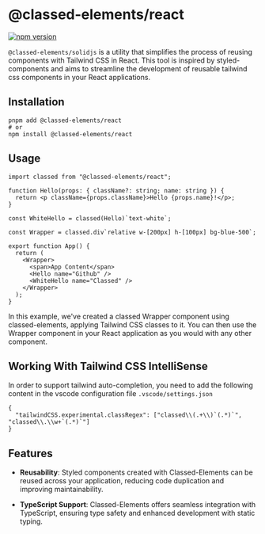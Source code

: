 # @classed-elements/react

[![npm version](https://badge.fury.io/js/@classed-elements%2Freact.svg)](https://badge.fury.io/js/@classed-elements%2Freact)

`@classed-elements/solidjs` is a utility that simplifies the process of reusing components with Tailwind CSS in React.
This tool is inspired by styled-components and aims to streamline the development of reusable tailwind css components in your React applications.

## Installation

```shell
pnpm add @classed-elements/react
# or
npm install @classed-elements/react
```

## Usage

```tsx
import classed from "@classed-elements/react";

function Hello(props: { className?: string; name: string }) {
  return <p className={props.className}>Hello {props.name}!</p>;
}

const WhiteHello = classed(Hello)`text-white`;

const Wrapper = classed.div`relative w-[200px] h-[100px] bg-blue-500`;

export function App() {
  return (
    <Wrapper>
      <span>App Content</span>
      <Hello name="Github" />
      <WhiteHello name="Classed" />
    </Wrapper>
  );
}
```

In this example, we've created a classed Wrapper component using classed-elements, applying Tailwind CSS classes to it.
You can then use the Wrapper component in your React application as you would with any other component.

## Working With Tailwind CSS IntelliSense

In order to support tailwind auto-completion,
you need to add the following content in the vscode configuration file `.vscode/settings.json`

```jsonc
{
  "tailwindCSS.experimental.classRegex": ["classed\\(.+\\)`(.*)`", "classed\\.\\w+`(.*)`"]
}
```

## Features

- **Reusability**: Styled components created with Classed-Elements can be reused across your application, reducing code duplication and improving maintainability.

- **TypeScript Support**: Classed-Elements offers seamless integration with TypeScript, ensuring type safety and enhanced development with static typing.
